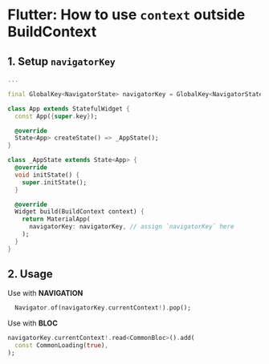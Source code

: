 # Flutter: How to use `context` outside BuildContext


## 1. Setup `navigatorKey`

```dart
...

final GlobalKey<NavigatorState> navigatorKey = GlobalKey<NavigatorState>();

class App extends StatefulWidget {
  const App({super.key});

  @override
  State<App> createState() => _AppState();
}

class _AppState extends State<App> {
  @override
  void initState() {
    super.initState();
  }

  @override
  Widget build(BuildContext context) {
    return MaterialApp(
      navigatorKey: navigatorKey, // assign `navigatorKey` here
    );
  }
}
```

## 2. Usage

Use with **NAVIGATION**
```dart
  Navigator.of(navigatorKey.currentContext!).pop();
```

Use with **BLOC**
```dart
navigatorKey.currentContext!.read<CommonBloc>().add(
  const CommonLoading(true),
);
```